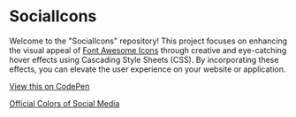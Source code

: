 # SocialIcons

Welcome to the "SocialIcons" repository! This project focuses on enhancing the visual appeal of <a href ="https://fontawesome.com/">Font Awesome Icons</a> through creative and eye-catching hover effects using Cascading Style Sheets (CSS). By incorporating these effects, you can elevate the user experience on your website or application.

<a href ="https://codepen.io/kpdushanmaduka/pen/jadeoO">View this on CodePen</a>

<a href ="https://www.lockedownseo.com/social-media-colors/">Official Colors of Social Media</a>


